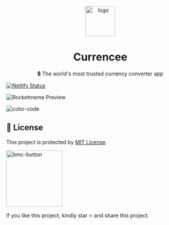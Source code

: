 <div align="center">
<a href="https://curencee.netlify.app"><img src="https://user-images.githubusercontent.com/62628408/175771392-c4d43488-04ac-4253-85ac-4c58a87315bc.svg" alt="logo" width="80px"></a>  
</div>

<div align="center">
<h1>Currencee</h1>
<p>💲 The world's most trusted currency converter app</p> 
</div>

[![Netlify Status](https://api.netlify.com/api/v1/badges/f7c5c576-f1b4-40f9-ba1b-6a39ec0ffa1d/deploy-status)](https://app.netlify.com/sites/currencee/deploys)

<img src="https://user-images.githubusercontent.com/62628408/175772278-6f42e8c1-2f97-45bd-b122-52463fd99321.png" alt="Rocketmeme Preview">

![color-code](https://user-images.githubusercontent.com/62628408/175804516-396f7023-cc61-4cdd-8112-cfcd8e372ff1.png)

## 🔐 License

This project is protected by <a href="https://github.com/Evavic44/curencee/blob/main/LICENSE">MIT License</a>.

<a href="https://www.buymeacoffee.com/evavic44">
  <img width="150px" alt="bmc-button" src="https://user-images.githubusercontent.com/62628408/127788747-8850d386-fc61-4fff-b18f-8c5ee597be34.png">
</a>

If you like this project, kindly star ⭐ and share this project.
